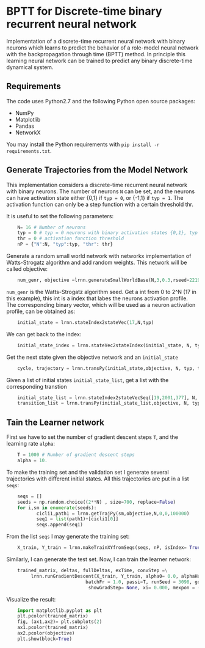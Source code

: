 BPTT for Discrete-time binary recurrent neural network
=======================================

Implementation of a discrete-time recurrent neural network with binary neurons which learns to predict the behavior of a role-model neural network with the backpropagation through time (BPTT) method.
In principle this learning neural network can be trained to predict any binary discrete-time dynamical system.


Requirements
------------

The code uses Python2.7 and the following Python open source packages:
- NumPy
- Matplotlib
- Pandas
- NetworkX

You may install the Python requirements with `pip install -r requirements.txt`.

Generate Trajectories from the Model Network
--------------------------------------------

This implementation considers a discrete-time recurrent neural network with binary neurons.
The number of neurons `N` can be set, and the neurons can have activation state either {0,1} if `typ = 0`,
or {-1,1} if `typ = 1`. The activation function can only be a step function with a certain threshold thr.

It is useful to set the following parameters:
```python
    N= 16 # Number of neurons
    typ = 0 # typ = 0 neurons with binary activation states {0,1}, typ = 0  neurons with states {-1,1}
    thr = 0 # activation function threshold
    nP = {"N":N, "typ":typ, "thr": thr}
```

Generate a random small world network with networkx implementation of Watts-Strogatz algorithm
and add random weights. This network will be called objective: 

```python
    num_genr, objective =lrnn.generateSmallWorldBase(N,3,0.3,rseed=2219)
```

`num_genr` is the Watts-Strogatz algorithm seed.
Get a int from 0 to 2^N (17 in this example),
this int is a index that labes the neurons activation profile.
The corresponding binary vector, which will
be used as a neuron activation profile, can be obtained as:

```python
    initial_state = lrnn.stateIndex2stateVec(17,N,typ)
```

We can get back to the index:
```python
    initial_state_index = lrnn.stateVec2stateIndex(initial_state, N, typ)
```

Get the next state given the objective network and an `initial_state`
```python
    cycle, trajectory = lrnn.transPy(initial_state,objective, N, typ, thr)
```
Given a list of initial states `initial_state_list`, get a list with the corresponding transtion
```python
    initial_state_list = lrnn.stateIndex2stateVecSeq([19,2001,377], N, typ)
    transition_list = lrnn.transPy(initial_state_list,objective, N, typ, thr)
```

Tain the Learner network
---------------------------

First we have to set the number of gradient descent steps `T`, and the learning rate `alpha`:
```python
    T = 1000 # Number of gradient descent steps
    alpha = 10.
```

To make the training set and the validation set I generate several trajectories
with different initial states. All this trajectories are put in a list `seqs`:
```python
    seqs = []
    seeds = np.random.choice((2**N) , size=700, replace=False)
    for i,sm in enumerate(seeds):
           cicli1,path1 = lrnn.getTrajPy(sm,objective,N,0,0,100000)
           seq1 = list(path1)+[cicli1[0]]
           seqs.append(seq1)
```
From the list `seqs` I may generate the training set:
```python
    X_train, Y_train = lrnn.makeTrainXYfromSeqs(seqs, nP, isIndex= True)
```
Similarly, I can generate the test set.
Now, I can train the learner network:
```python  
    trained_matrix, deltas, fullDeltas, exTime, convStep =\
         lrnn.runGradientDescent(X_train, Y_train, alpha0= 0.0, alphaHat=alpha,
                             batchFr = 1.0, passi=T, runSeed = 3098, gdStrat="GD", k=1, netPars=nP,
                              showGradStep= None, xi= 0.000, mexpon = -1.5)
```

Visualize the result:
```python
    import matplotlib.pyplot as plt
    plt.pcolor(trained_matrix)
    fig, (ax1,ax2)= plt.subplots(2)
    ax1.pcolor(trained_matrix)
    ax2.pcolor(objective)
    plt.show(block=True)
```
